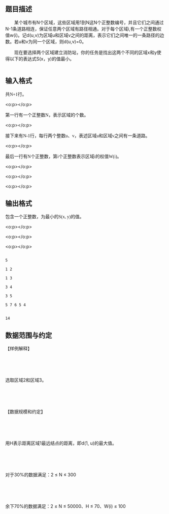 ## 题目描述

<div style="text-indent: 21pt">
 某个城市有N个区域，这些区域用1到N这N个正整数编号，并且它们之间通过N-1条道路相连，保证任意两个区域有路径相通。对于每个区域i,有一个正整数权值w(i)。记d(u,v)为区域u和区域v之间的距离，表示它们之间唯一的一条路径的边数。若u和v为同一个区域，则d(u,v)=0。
</div> 
<div style="text-indent: 21pt">
 现在要选择两个区域建立消防站，你的任务是找出这两个不同的区域x和y使得以下的表达式S(x，y)的值最小。
</div> 
<p><img alt="" src="https://s2.loli.net/2023/08/15/PkCgaKdJXTFMiWZ.png"></p>

## 输入格式

<div class="Section0" style="layout-grid:  15.6pt none"> 
 <p class="p0" style="margin-top: 0pt; margin-bottom: 0pt"><span style="font-size: 10.5pt; font-family: 'Times New Roman'; mso-spacerun: 'yes'">共<font face="Times New Roman">N+1</font><font face="宋体">行。 </font></span><span style="font-size: 10.5pt; font-family: 'Times New Roman'; mso-spacerun: 'yes'">
   <o:p></o:p></span></p> 
 <p class="p0" style="margin-top: 0pt; margin-bottom: 0pt"><span style="font-size: 10.5pt; font-family: 'Times New Roman'; mso-spacerun: 'yes'">第一行有一个正整数<font face="Times New Roman">N</font><font face="宋体">，表示区域的个数。 </font></span><span style="font-size: 10.5pt; font-family: 'Times New Roman'; mso-spacerun: 'yes'">
   <o:p></o:p></span></p> 
 <p class="p0" style="margin-top: 0pt; margin-bottom: 0pt"><span style="font-size: 10.5pt; font-family: 'Times New Roman'; mso-spacerun: 'yes'">接下来有<font face="Times New Roman">N-1</font><font face="宋体">行，每行两个整数</font><font face="Times New Roman">u</font><font face="宋体">、</font><font face="Times New Roman">v</font><font face="宋体">，表述区域</font><font face="Times New Roman">u</font><font face="宋体">和区域</font><font face="Times New Roman">v</font><font face="宋体">之间有一条道路。 </font></span><span style="font-size: 10.5pt; font-family: 'Times New Roman'; mso-spacerun: 'yes'">
   <o:p></o:p></span></p> 
 <p class="p0" style="margin-top: 0pt; margin-bottom: 0pt"><span style="font-size: 10.5pt; font-family: 'Times New Roman'; mso-spacerun: 'yes'">最后一行有<font face="Times New Roman">N</font><font face="宋体">个正整数，第</font><font face="Times New Roman">i</font><font face="宋体">个正整数表示区域</font><font face="Times New Roman">i</font><font face="宋体">的权值</font><font face="Times New Roman">W(i)</font><font face="宋体">。 </font></span><span style="font-size: 10.5pt; font-family: 'Times New Roman'; mso-spacerun: 'yes'">
   <o:p></o:p></span></p> 
 <p class="p0" style="margin-top: 0pt; margin-bottom: 0pt"><span style="font-size: 10.5pt; font-family: 'Times New Roman'; mso-spacerun: 'yes'">
   <o:p></o:p></span></p> 
 <p class="p0" style="margin-top: 0pt; margin-bottom: 0pt"><span style="font-size: 10.5pt; font-family: 'Times New Roman'; mso-spacerun: 'yes'">
   <o:p></o:p></span></p> 
</div> <!--EndFragment-->

## 输出格式

<p class="p0" style="margin-top: 0pt; margin-bottom: 0pt"><span style="font-size: 10.5pt; font-family: 'Times New Roman'; mso-spacerun: 'yes'">包含一个正整数，为最小的<font face="Times New Roman">S(x, y)</font><font face="宋体">的值。 </font></span><span style="font-size: 10.5pt; font-family: 'Times New Roman'; mso-spacerun: 'yes'">
  <o:p></o:p></span></p> 
<p class="p0" style="margin-top: 0pt; margin-bottom: 0pt"><span style="font-size: 10.5pt; font-family: 'Times New Roman'; mso-spacerun: 'yes'">
  <o:p></o:p></span></p> 
<p class="p0" style="margin-top: 0pt; margin-bottom: 0pt"><span style="font-size: 10.5pt; font-family: 'Times New Roman'; mso-spacerun: 'yes'">
  <o:p></o:p></span></p>

```input1
5
1 2
1 3
3 4
3 5
5 7 6 5 4
```
```output1
14
```
## 数据范围与约定

<p>【样例解释】</p>
<br> 
<p><br><br> 选取区域2和区域3。</p>
<br> 
<p><br><br> 【数据规模和约定】</p>
<br> 
<p><br><br> 用H表示距离区域1最远结点的距离，即d(1, u)的最大值。</p>
<br> 
<p><br><br> 对于30%的数据满足：2 ≤ N ≤ 300</p>
<br> 
<p><br><br> 余下70%的数据满足：2 ≤ N ≤ 50000、H ≤ 70、W(i) ≤ 100<br><br> </p>


